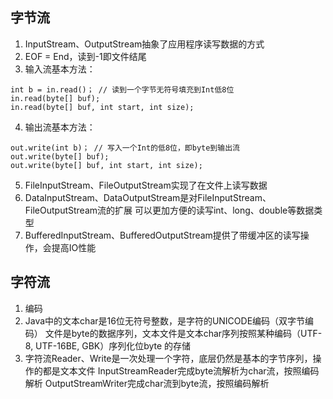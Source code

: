 

## 字节流
1. InputStream、OutputStream抽象了应用程序读写数据的方式
2. EOF = End，读到-1即文件结尾
3. 输入流基本方法：
```
int b = in.read()； // 读到一个字节无符号填充到Int低8位
in.read(byte[] buf); 
in.read(byte[] buf, int start, int size);
```
4. 输出流基本方法：
```
out.write(int b)； // 写入一个Int的低8位，即byte到输出流
out.write(byte[] buf); 
out.write(byte[] buf, int start, int size);
```
5. FileInputStream、FileOutputStream实现了在文件上读写数据
6. DataInputStream、DataOutputStream是对FileInputStream、FileOutputStream流的扩展
可以更加方便的读写int、long、double等数据类型
7. BufferedInputStream、BufferedOutputStream提供了带缓冲区的读写操作，会提高IO性能
## 字符流
1. 编码
2. Java中的文本char是16位无符号整数，是字符的UNICODE编码（双字节编码）
文件是byte的数据序列，文本文件是文本char序列按照某种编码（UTF-8, UTF-16BE, GBK）序列化位byte
的存储
3. 字符流Reader、Write是一次处理一个字符，底层仍然是基本的字节序列，操作的都是文本文件
InputStreamReader完成byte流解析为char流，按照编码解析
OutputStreamWriter完成char流到byte流，按照编码解析